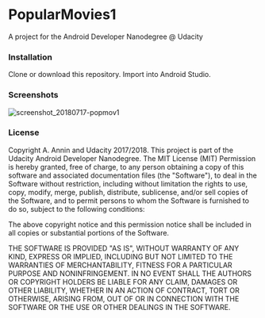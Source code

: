 # PopularMovies1
A project for the Android Developer Nanodegree @ Udacity

### **Installation**
Clone or download this repository. Import into Android Studio.

### **Screenshots**
![screenshot_20180717-popmov1](https://user-images.githubusercontent.com/22602021/42973576-a036475e-8b81-11e8-99c8-a264c6533360.jpg)

### **License**
Copyright A. Annin and Udacity 2017/2018. This project is part of the Udacity Android Developer Nanodegree.
The MIT License (MIT)
Permission is hereby granted, free of charge, to any person obtaining a copy 
of this software and associated documentation files (the "Software"), to deal 
in the Software without restriction, including without limitation the rights 
to use, copy, modify, merge, publish, distribute, sublicense, and/or sell 
copies of the Software, and to permit persons to whom the Software is 
furnished to do so, subject to the following conditions: 
 
The above copyright notice and this permission notice shall be included in all 
copies or substantial portions of the Software. 
 
THE SOFTWARE IS PROVIDED "AS IS", WITHOUT WARRANTY OF ANY KIND, EXPRESS OR 
IMPLIED, INCLUDING BUT NOT LIMITED TO THE WARRANTIES OF MERCHANTABILITY, 
FITNESS FOR A PARTICULAR PURPOSE AND NONINFRINGEMENT. IN NO EVENT SHALL THE 
AUTHORS OR COPYRIGHT HOLDERS BE LIABLE FOR ANY CLAIM, DAMAGES OR OTHER 
LIABILITY, WHETHER IN AN ACTION OF CONTRACT, TORT OR OTHERWISE, ARISING FROM, 
OUT OF OR IN CONNECTION WITH THE SOFTWARE OR THE USE OR OTHER DEALINGS IN THE 
SOFTWARE. 

